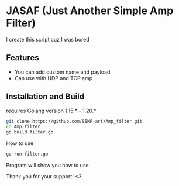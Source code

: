# JASAF (Just Another Simple Amp Filter)

I create this script cuz I was bored

## Features

- You can add custom name and payload
- Can use with UDP and TCP amp

## Installation and Build

requires [Golang](https://go.dev/) version 1.15.* - 1.20.*

```sh
git clone https://github.com/SIMP-art/Amp_filter.git
cd Amp_filter
go build filter.go
```

How to use

```sh
go run filter.go 
```
Program will show you how to use

Thank you for your support! <3
